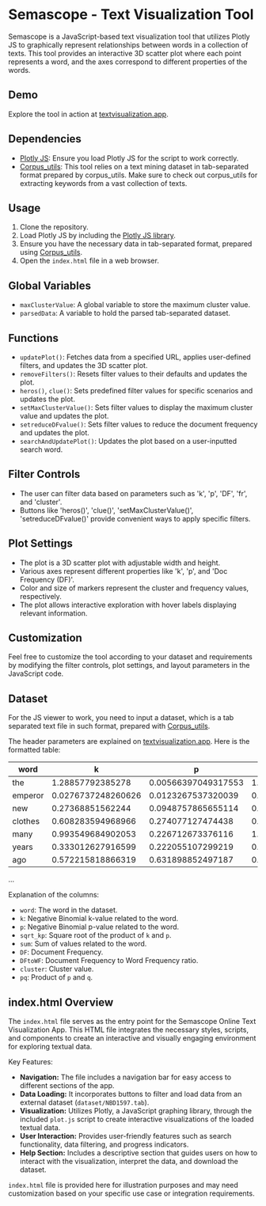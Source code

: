 # Semascope - Text Visualization Tool

Semascope is a JavaScript-based text visualization tool that utilizes Plotly JS to graphically represent relationships between words in a collection of texts. This tool provides an interactive 3D scatter plot where each point represents a word, and the axes correspond to different properties of the words.

## Demo
Explore the tool in action at [textvisualization.app](https://textvisualization.app).

## Dependencies
- [Plotly JS](https://cdn.plot.ly/plotly-latest.min.js): Ensure you load Plotly JS for the script to work correctly.
- [Corpus_utils](https://github.com/roverbird/corpus_utils): This tool relies on a text mining dataset in tab-separated format prepared by corpus_utils. Make sure to check out corpus_utils for extracting keywords from a vast collection of texts.

## Usage
1. Clone the repository.
2. Load Plotly JS by including the [Plotly JS library](https://cdn.plot.ly/plotly-latest.min.js).
3. Ensure you have the necessary data in tab-separated format, prepared using [Corpus_utils](https://github.com/roverbird/corpus_utils).
4. Open the `index.html` file in a web browser.

## Global Variables
- `maxClusterValue`: A global variable to store the maximum cluster value.
- `parsedData`: A variable to hold the parsed tab-separated dataset.

## Functions
- `updatePlot()`: Fetches data from a specified URL, applies user-defined filters, and updates the 3D scatter plot.
- `removeFilters()`: Resets filter values to their defaults and updates the plot.
- `heros()`, `clue()`: Sets predefined filter values for specific scenarios and updates the plot.
- `setMaxClusterValue()`: Sets filter values to display the maximum cluster value and updates the plot.
- `setreduceDFvalue()`: Sets filter values to reduce the document frequency and updates the plot.
- `searchAndUpdatePlot()`: Updates the plot based on a user-inputted search word.

## Filter Controls
- The user can filter data based on parameters such as 'k', 'p', 'DF', 'fr', and 'cluster'.
- Buttons like 'heros()', 'clue()', 'setMaxClusterValue()', 'setreduceDFvalue()' provide convenient ways to apply specific filters.

## Plot Settings
- The plot is a 3D scatter plot with adjustable width and height.
- Various axes represent different properties like 'k', 'p', and 'Doc Frequency (DF)'.
- Color and size of markers represent the cluster and frequency values, respectively.
- The plot allows interactive exploration with hover labels displaying relevant information.

## Customization
Feel free to customize the tool according to your dataset and requirements by modifying the filter controls, plot settings, and layout parameters in the JavaScript code.

## Dataset
For the JS viewer to work, you need to input a dataset, which is a tab separated text file in such format, prepared with [Corpus_utils](https://github.com/roverbird/corpus_utils).

The header parameters are explained on [textvisualization.app](https://textvisualization.app). Here is the formatted table:

| word     | k                   | p                   | sqrt_kp             | sum  | DF  | DFtoWF               | cluster | pq                   |
|----------|---------------------|---------------------|---------------------|------|-----|----------------------|---------|----------------------|
| the      | 1.28857792385278    | 0.00566397049317553 | 1.28859037184145    | 4115 | 18  | 0.00437424058323208  | 2       | 0.00569623379330303  |
| emperor  | 0.0276737248260626  | 0.0123267537320039  | 0.0302949484785517  | 40   | 2   | 0.05                 | 7       | 0.0124805990023336   |
| new      | 0.27368851562244    | 0.0948757865655114  | 0.289666736889203   | 47   | 8   | 0.170212765957447    | 5       | 0.104820736377724    |
| clothes  | 0.608283594968966   | 0.274077127474438   | 0.667178539607658   | 29   | 10  | 0.344827586206897    | 4       | 0.377556814708007    |
| many     | 0.993549684902053   | 0.226712673376116   | 1.01908763736899    | 61   | 14  | 0.229508196721311    | 3       | 0.293180381431992    |
| years    | 0.333012627916599   | 0.222055107299219   | 0.400257268553098   | 21   | 7   | 0.333333333333333    | 4       | 0.285438093858181    |
| ago      | 0.572215818866319   | 0.631898852497187   | 0.852482904900804   | 6    | 4   | 0.666666666666667    | 10      | 1.71664461462283     |
...

Explanation of the columns:
- `word`: The word in the dataset.
- `k`: Negative Binomial k-value related to the word.
- `p`: Negative Binomial p-value related to the word.
- `sqrt_kp`: Square root of the product of `k` and `p`.
- `sum`: Sum of values related to the word.
- `DF`: Document Frequency.
- `DFtoWF`: Document Frequency to Word Frequency ratio.
- `cluster`: Cluster value.
- `pq`: Product of `p` and `q`.

## index.html Overview

The `index.html` file serves as the entry point for the Semascope Online Text Visualization App. This HTML file integrates the necessary styles, scripts, and components to create an interactive and visually engaging environment for exploring textual data.

Key Features:

- **Navigation:** The file includes a navigation bar for easy access to different sections of the app.
- **Data Loading:** It incorporates buttons to filter and load data from an external dataset (`dataset/NBD1597.tab`).
- **Visualization:** Utilizes Plotly, a JavaScript graphing library, through the included `plot.js` script to create interactive visualizations of the loaded textual data.
- **User Interaction:** Provides user-friendly features such as search functionality, data filtering, and progress indicators.
- **Help Section:** Includes a descriptive section that guides users on how to interact with the visualization, interpret the data, and download the dataset.

`index.html` file is provided here for illustration purposes and may need customization based on your specific use case or integration requirements.

